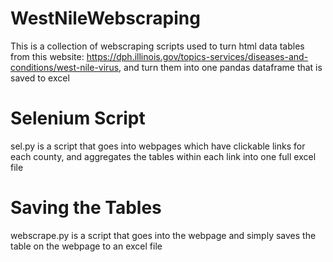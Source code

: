 # WestNileWebscraping
This is a collection of webscraping scripts used to turn html data tables from this website: https://dph.illinois.gov/topics-services/diseases-and-conditions/west-nile-virus, and turn them into one pandas dataframe that is saved to excel

# Selenium Script
sel.py is a script that goes into webpages which have clickable links for each county, and aggregates the tables within each link into one full excel file

# Saving the Tables
webscrape.py is a script that goes into the webpage and simply saves the table on the webpage to an excel file
